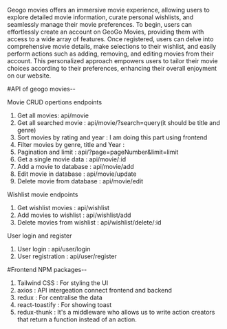 Geogo movies offers an immersive movie experience, allowing users to explore detailed movie information, curate personal wishlists, and seamlessly manage their movie preferences. To begin, users can effortlessly create an account on GeoGo Movies, providing them with access to a wide array of features. Once registered, users can delve into comprehensive movie details, make selections to their wishlist, and easily perform actions such as adding, removing, and editing movies from their account. This personalized approach empowers users to tailor their movie choices according to their preferences, enhancing their overall enjoyment on our website.

#API of geogo movies--

Movie CRUD opertions endpoints

1. Get all movies: api/movie
2. Get all searched movie : api/movie/?search=query(it should be title and genre)
3. Sort movies by rating and year : I am doing this part using frontend 
4. Filter movies by genre, title and Year : 
5. Pagination and limit : api/?page=pageNumber&limit=limit
6. Get a single movie data : api/movie/:id
7. Add a movie to database : api/movie/add
8. Edit movie in database : api/movie/update
9. Delete movie from database : api/movie/edit


Wishlist movie endpoints

1. Get wishlist movies : api/wishlist
2. Add movies to wishlist : api/wishlist/add
3. Delete movies from wishlist : api/wishlist/delete/:id

User login and register

1. User login : api/user/login
1. User registration : api/user/register


#Frontend NPM packages--

1. Tailwind CSS : For styling the UI
2. axios : API intergeation connect frontend and backend 
3. redux : For centralise the data
4. react-toastify : For showing toast
5. redux-thunk : It's a middleware who allows us to write action creators that return a function instead of an action.